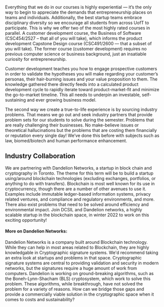 Everything that we do in our courses is highly experiential — it’s the only way to begin to appreciate the demands that entrepreneurship places on teams and individuals. Additionally, the best startup teams embrace disciplinary diversity so we encourage all students from across UofT to participate. This is why we offer two of the most highly rated courses in parallel. A customer development course, the Business of Software (CSC454/2527 – that all of you will take), which informs the product development Capstone Design course (CSC491/2600 — that a subset of you will take). The former course (customer development) requires no previous computer science or business background, just an insatiable curiosity for entrepreneurship. 

Customer development teaches you how to engage prospective customers in order to validate the hypotheses you will make regarding your customer’s personas, their hair-burning issues and your value proposition to them. The knowledge gathered there directly feeds into a calculated product development cycle to rapidly iterate toward product-market-fit and minimize the go-to-market timeline. This all needs to underpin an investable, self-sustaining and ever growing business model.

The second way we create a true-to-life experience is by sourcing industry problems. That means we go out and seek industry partners that provide problem sets for our students to solve during the semester. Problems that are really challenging their businesses. No make-believe issues or theoretical hallucinations but the problems that are costing them financially or reputation every single day!  We’ve done this before with subjects such as law, biomed/biotech and human performance enhancement.

## Industry Collaboration

We are partnering with Dandelion Networks, a startup in block chain and cryptography in Toronto. The theme for this term will be to build a startup using/around blockchain technologies (excluding exchanges, portfolios, or anything to do with transfers). Blockchain is most well known for its use in cryptocurrency, though there are a number of other avenues to use it. Examples include immutable ledger-based information systems, privacy related ventures, and compliance and regulatory environments, and more. There also exist problems that need to be solved around efficiency and environmental impact. Join DCSIL and Dandelion networks, a highly scalable startup in the blockchain space, in winter 2022 to work on this exciting opportunity!


#### More on Dandelion Networks:

Dandelion Networks is a company built around Blockchain technology. While they can help in most areas related to Blockchain, they are highly knowledgable in Cryptographic signature systems. We'd recommend taking an extra look at startups and problems in that space. Cryptographic signature systems are central to providing validation and security in modern networks, but the signatures require a huge amount of work from computers.  Dandelion is working on ground-breaking algorithms, such as the Boneh-Lynn-Shacham (BLS) cryptosystem, which work to solve this problem. These algorithms, while breakthrough, have not solved the problem for a variety of reasons. How can we bridge those gaps and provide a commercially viable solution in the cryptographic space when it comes to costs and sustainability?
